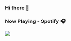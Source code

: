 ### Hi there 👋

### Now Playing - Spotify 🎧
<p>
 <a href="https://spotify-github-profile.vercel.app/api/view.svg?uid=amackzie&redirect=true">
   <img src="https://spotify-github-profile.vercel.app/api/view.svg?uid=amackzie&cover_image=true&theme=novatorem&bar_color=53b14f&bar_color_cover=false"/>
 </a>
 </p>
 

<!--
**zessu/zessu** is a ✨ _special_ ✨ repository because its `README.md` (this file) appears on your GitHub profile.

Here are some ideas to get you started:

- 🔭 I’m currently working on ...
- 🌱 I’m currently learning ...
- 👯 I’m looking to collaborate on ...
- 🤔 I’m looking for help with ...
- 💬 Ask me about ...
- 📫 How to reach me: ...
- 😄 Pronouns: ...
- ⚡ Fun fact: ...
-->
